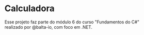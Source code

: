 # Calculadora

Esse projeto faz parte do módulo 6 do curso "Fundamentos do C#" realizado por @balta-io, com foco em .NET.
